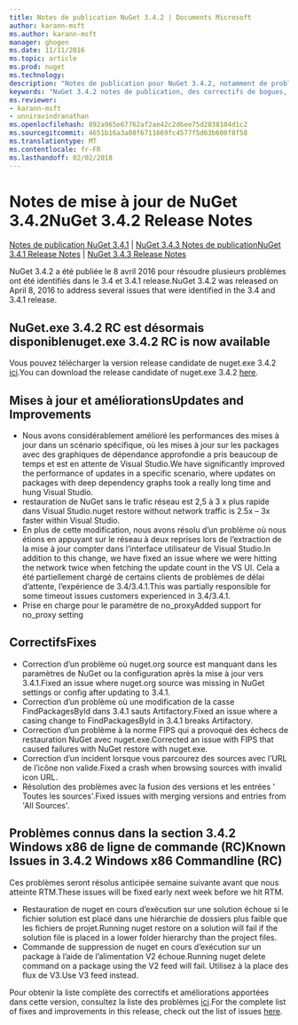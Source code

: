 ```yaml
---
title: Notes de publication NuGet 3.4.2 | Documents Microsoft
author: karann-msft
ms.author: karann-msft
manager: ghogen
ms.date: 11/11/2016
ms.topic: article
ms.prod: nuget
ms.technology: 
description: "Notes de publication pour NuGet 3.4.2, notamment de problèmes connus, des correctifs de bogues, les fonctionnalités ajoutées et dcr."
keywords: "NuGet 3.4.2 notes de publication, des correctifs de bogues, problèmes connus, ajouté des fonctionnalités, DCR"
ms.reviewer:
- karann-msft
- unniravindranathan
ms.openlocfilehash: 892a965e67762af2ae42c2d6ee75d2838104d1c2
ms.sourcegitcommit: 4651b16a3a08f6711669fc4577f5d63b600f8f58
ms.translationtype: MT
ms.contentlocale: fr-FR
ms.lasthandoff: 02/02/2018
---
```

# <a name="nuget-342-release-notes"></a><span data-ttu-id="bea94-104">Notes de mise à jour de NuGet 3.4.2</span><span class="sxs-lookup"><span data-stu-id="bea94-104">NuGet 3.4.2 Release Notes</span></span>

<span data-ttu-id="bea94-105">[Notes de publication NuGet 3.4.1](../release-notes/nuget-3.4.1.md) | [NuGet 3.4.3 Notes de publication](../release-notes/nuget-3.4.3.md)</span><span class="sxs-lookup"><span data-stu-id="bea94-105">[NuGet 3.4.1 Release Notes](../release-notes/nuget-3.4.1.md) | [NuGet 3.4.3 Release Notes](../release-notes/nuget-3.4.3.md)</span></span>

<span data-ttu-id="bea94-106">NuGet 3.4.2 a été publiée le 8 avril 2016 pour résoudre plusieurs problèmes ont été identifiés dans le 3.4 et 3.4.1 release.</span><span class="sxs-lookup"><span data-stu-id="bea94-106">NuGet 3.4.2 was released on April 8, 2016 to address several issues that were identified in the 3.4 and 3.4.1 release.</span></span>

## <a name="nugetexe-342-rc-is-now-available"></a><span data-ttu-id="bea94-107">NuGet.exe 3.4.2 RC est désormais disponible</span><span class="sxs-lookup"><span data-stu-id="bea94-107">nuget.exe 3.4.2 RC is now available</span></span>

<span data-ttu-id="bea94-108">Vous pouvez télécharger la version release candidate de nuget.exe 3.4.2 [ici](https://dist.nuget.org/index.html).</span><span class="sxs-lookup"><span data-stu-id="bea94-108">You can download the release candidate of nuget.exe 3.4.2 [here](https://dist.nuget.org/index.html).</span></span>

## <a name="updates-and-improvements"></a><span data-ttu-id="bea94-109">Mises à jour et améliorations</span><span class="sxs-lookup"><span data-stu-id="bea94-109">Updates and Improvements</span></span>

* <span data-ttu-id="bea94-110">Nous avons considérablement amélioré les performances des mises à jour dans un scénario spécifique, où les mises à jour sur les packages avec des graphiques de dépendance approfondie a pris beaucoup de temps et est en attente de Visual Studio.</span><span class="sxs-lookup"><span data-stu-id="bea94-110">We have significantly improved the performance of updates in a specific scenario, where updates on packages with deep dependency graphs took a really long time and hung Visual Studio.</span></span>
* <span data-ttu-id="bea94-111">restauration de NuGet sans le trafic réseau est 2,5 à 3 x plus rapide dans Visual Studio.</span><span class="sxs-lookup"><span data-stu-id="bea94-111">nuget restore without network traffic is 2.5x – 3x faster within Visual Studio.</span></span>
* <span data-ttu-id="bea94-112">En plus de cette modification, nous avons résolu d’un problème où nous étions en appuyant sur le réseau à deux reprises lors de l’extraction de la mise à jour compter dans l’interface utilisateur de Visual Studio.</span><span class="sxs-lookup"><span data-stu-id="bea94-112">In addition to this change, we have fixed an issue where we were hitting the network twice when fetching the update count in the VS UI.</span></span> <span data-ttu-id="bea94-113">Cela a été partiellement chargé de certains clients de problèmes de délai d’attente, l’expérience de 3.4/3.4.1.</span><span class="sxs-lookup"><span data-stu-id="bea94-113">This was partially responsible for some timeout issues customers experienced in 3.4/3.4.1.</span></span>
* <span data-ttu-id="bea94-114">Prise en charge pour le paramètre de no_proxy</span><span class="sxs-lookup"><span data-stu-id="bea94-114">Added support for no_proxy setting</span></span>

## <a name="fixes"></a><span data-ttu-id="bea94-115">Correctifs</span><span class="sxs-lookup"><span data-stu-id="bea94-115">Fixes</span></span>

* <span data-ttu-id="bea94-116">Correction d’un problème où nuget.org source est manquant dans les paramètres de NuGet ou la configuration après la mise à jour vers 3.4.1.</span><span class="sxs-lookup"><span data-stu-id="bea94-116">Fixed an issue where nuget.org source was missing in NuGet settings or config after updating to 3.4.1.</span></span>
* <span data-ttu-id="bea94-117">Correction d’un problème où une modification de la casse FindPackagesById dans 3.4.1 sauts Artifactory.</span><span class="sxs-lookup"><span data-stu-id="bea94-117">Fixed an issue where a casing change to FindPackagesById in 3.4.1 breaks Artifactory.</span></span>
* <span data-ttu-id="bea94-118">Correction d’un problème à la norme FIPS qui a provoqué des échecs de restauration NuGet avec nuget.exe.</span><span class="sxs-lookup"><span data-stu-id="bea94-118">Corrected an issue with FIPS that caused failures with NuGet restore with nuget.exe.</span></span>
* <span data-ttu-id="bea94-119">Correction d’un incident lorsque vous parcourez des sources avec l’URL de l’icône non valide.</span><span class="sxs-lookup"><span data-stu-id="bea94-119">Fixed a crash when browsing sources with invalid icon URL.</span></span>
* <span data-ttu-id="bea94-120">Résolution des problèmes avec la fusion des versions et les entrées ' Toutes les sources'.</span><span class="sxs-lookup"><span data-stu-id="bea94-120">Fixed issues with merging versions and entries from 'All Sources'.</span></span>

## <a name="known-issues-in-342-windows-x86-commandline-rc"></a><span data-ttu-id="bea94-121">Problèmes connus dans la section 3.4.2 Windows x86 de ligne de commande (RC)</span><span class="sxs-lookup"><span data-stu-id="bea94-121">Known Issues in 3.4.2 Windows x86 Commandline (RC)</span></span>

<span data-ttu-id="bea94-122">Ces problèmes seront résolus anticipée semaine suivante avant que nous atteinte RTM.</span><span class="sxs-lookup"><span data-stu-id="bea94-122">These issues will be fixed early next week before we hit RTM.</span></span>

*  <span data-ttu-id="bea94-123">Restauration de nuget en cours d’exécution sur une solution échoue si le fichier solution est placé dans une hiérarchie de dossiers plus faible que les fichiers de projet.</span><span class="sxs-lookup"><span data-stu-id="bea94-123">Running nuget restore on a solution will fail if the solution file is placed in a lower folder hierarchy than the project files.</span></span>
*  <span data-ttu-id="bea94-124">Commande de suppression de nuget en cours d’exécution sur un package à l’aide de l’alimentation V2 échoue.</span><span class="sxs-lookup"><span data-stu-id="bea94-124">Running nuget delete command on a package using the V2 feed will fail.</span></span> <span data-ttu-id="bea94-125">Utilisez à la place des flux de V3.</span><span class="sxs-lookup"><span data-stu-id="bea94-125">Use V3 feed instead.</span></span>


<span data-ttu-id="bea94-126">Pour obtenir la liste complète des correctifs et améliorations apportées dans cette version, consultez la liste des problèmes [ici](https://github.com/NuGet/Home/issues?utf8=%E2%9C%93&q=is%3Aissue+milestone%3A3.4.2++is%3Aclosed+).</span><span class="sxs-lookup"><span data-stu-id="bea94-126">For the complete list of fixes and improvements in this release, check out the list of issues [here](https://github.com/NuGet/Home/issues?utf8=%E2%9C%93&q=is%3Aissue+milestone%3A3.4.2++is%3Aclosed+).</span></span>